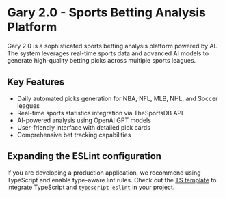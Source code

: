 # Gary 2.0 - Sports Betting Analysis Platform

Gary 2.0 is a sophisticated sports betting analysis platform powered by AI. The system leverages real-time sports data and advanced AI models to generate high-quality betting picks across multiple sports leagues.

## Key Features

- Daily automated picks generation for NBA, NFL, MLB, NHL, and Soccer leagues
- Real-time sports statistics integration via TheSportsDB API
- AI-powered analysis using OpenAI GPT models
- User-friendly interface with detailed pick cards
- Comprehensive bet tracking capabilities

## Expanding the ESLint configuration

If you are developing a production application, we recommend using TypeScript and enable type-aware lint rules. Check out the [TS template](https://github.com/vitejs/vite/tree/main/packages/create-vite/template-react-ts) to integrate TypeScript and [`typescript-eslint`](https://typescript-eslint.io) in your project.
